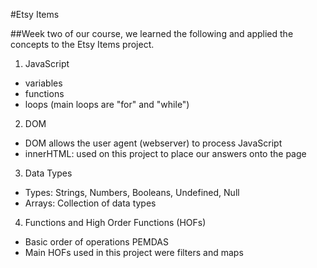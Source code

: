 #Etsy Items

##Week two of our course, we learned the following and applied the concepts to the Etsy Items project.

1. JavaScript
  * variables
  * functions
  * loops (main loops are "for" and "while")

2. DOM
  * DOM allows the user agent (webserver) to process JavaScript
  * innerHTML: used on this project to place our answers onto the page

3. Data Types
  * Types: Strings, Numbers, Booleans, Undefined, Null
  * Arrays: Collection of data types

4. Functions and High Order Functions (HOFs)
  * Basic order of operations PEMDAS
  * Main HOFs used in this project were filters and maps
